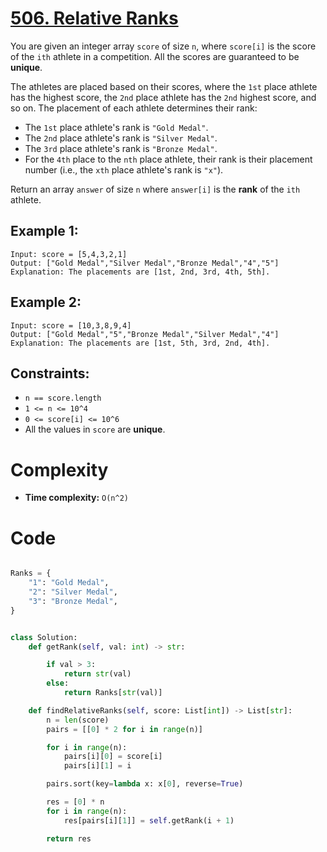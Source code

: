 # [506. Relative Ranks](https://leetcode.com/problems/relative-ranks/description/?envType=daily-question&envId=2024-05-08)

You are given an integer array `score` of size `n`, where `score[i]` is the score of the `ith` athlete in a competition. All the scores are guaranteed to be **unique**.

The athletes are placed based on their scores, where the `1st` place athlete has the highest score, the `2nd` place athlete has the `2nd` highest score, and so on. The placement of each athlete determines their rank:

- The `1st` place athlete's rank is `"Gold Medal"`.
- The `2nd` place athlete's rank is `"Silver Medal"`.
- The `3rd` place athlete's rank is `"Bronze Medal"`.
- For the `4th` place to the `nth` place athlete, their rank is their placement number (i.e., the `xth` place athlete's rank is `"x"`).

Return an array `answer` of size `n` where `answer[i]` is the **rank** of the `ith` athlete.

## Example 1:

```
Input: score = [5,4,3,2,1]
Output: ["Gold Medal","Silver Medal","Bronze Medal","4","5"]
Explanation: The placements are [1st, 2nd, 3rd, 4th, 5th].
```

## Example 2:

```
Input: score = [10,3,8,9,4]
Output: ["Gold Medal","5","Bronze Medal","Silver Medal","4"]
Explanation: The placements are [1st, 5th, 3rd, 2nd, 4th].
```

## Constraints:

- `n == score.length`
- `1 <= n <= 10^4`
- `0 <= score[i] <= 10^6`
- All the values in `score` are **unique**.

# Complexity

- **Time complexity:**
  `O(n^2)`

# Code

```python

Ranks = {
    "1": "Gold Medal",
    "2": "Silver Medal",
    "3": "Bronze Medal",
}


class Solution:
    def getRank(self, val: int) -> str:

        if val > 3:
            return str(val)
        else:
            return Ranks[str(val)]

    def findRelativeRanks(self, score: List[int]) -> List[str]:
        n = len(score)
        pairs = [[0] * 2 for i in range(n)]

        for i in range(n):
            pairs[i][0] = score[i]
            pairs[i][1] = i

        pairs.sort(key=lambda x: x[0], reverse=True)

        res = [0] * n
        for i in range(n):
            res[pairs[i][1]] = self.getRank(i + 1)

        return res

```
